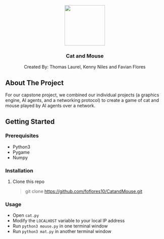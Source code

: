 <div align="center">
	<a href="https://github.com/foflores10/catandmouse">
		<img src="https://media.foflores.com/projects/catandmouse/icon.png" width=128>
	</a>
	<h3>Cat and Mouse</h3>
	<p>Created By: Thomas Laurel, Kenny Niles and Favian Flores</p>
</div>

## About The Project

For our capstone project, we combined our individual projects (a graphics engine, AI agents, and a networking protocol) to create a game of cat and mouse played by AI agents over a network.

## Getting Started

### Prerequisites

- Python3
- Pygame
- Numpy

### Installation

1. Clone this repo
	> git clone https://github.com/foflores10/CatandMouse.git

### Usage

- Open `cat.py`
- Modify the `LOCALHOST` variable to your local IP address
- Run `python3 mouse.py` in one terminal window
- Run `python3 mat.py` in another terminal window
